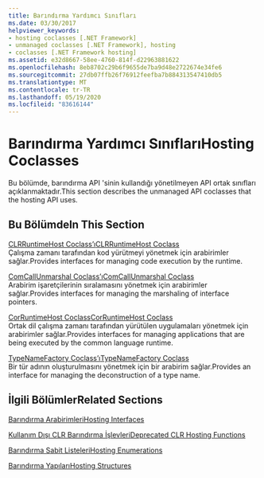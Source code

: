 ```yaml
---
title: Barındırma Yardımcı Sınıfları
ms.date: 03/30/2017
helpviewer_keywords:
- hosting coclasses [.NET Framework]
- unmanaged coclasses [.NET Framework], hosting
- coclasses [.NET Framework hosting]
ms.assetid: e32d8667-58ee-4760-814f-d22963881622
ms.openlocfilehash: 8eb8702c29b6f9655de7ba9d48e2722674e34fe6
ms.sourcegitcommit: 27db07ffb26f76912feefba7b884313547410db5
ms.translationtype: MT
ms.contentlocale: tr-TR
ms.lasthandoff: 05/19/2020
ms.locfileid: "83616144"
---
```

# <a name="hosting-coclasses"></a><span data-ttu-id="634fb-102">Barındırma Yardımcı Sınıfları</span><span class="sxs-lookup"><span data-stu-id="634fb-102">Hosting Coclasses</span></span>
<span data-ttu-id="634fb-103">Bu bölümde, barındırma API 'sinin kullandığı yönetilmeyen API ortak sınıfları açıklanmaktadır.</span><span class="sxs-lookup"><span data-stu-id="634fb-103">This section describes the unmanaged API coclasses that the hosting API uses.</span></span>  
  
## <a name="in-this-section"></a><span data-ttu-id="634fb-104">Bu Bölümde</span><span class="sxs-lookup"><span data-stu-id="634fb-104">In This Section</span></span>  
 [<span data-ttu-id="634fb-105">CLRRuntimeHost Coclass’ı</span><span class="sxs-lookup"><span data-stu-id="634fb-105">CLRRuntimeHost Coclass</span></span>](clrruntimehost-coclass.md)  
 <span data-ttu-id="634fb-106">Çalışma zamanı tarafından kod yürütmeyi yönetmek için arabirimler sağlar.</span><span class="sxs-lookup"><span data-stu-id="634fb-106">Provides interfaces for managing code execution by the runtime.</span></span>  
  
 [<span data-ttu-id="634fb-107">ComCallUnmarshal Coclass’ı</span><span class="sxs-lookup"><span data-stu-id="634fb-107">ComCallUnmarshal Coclass</span></span>](comcallunmarshal-coclass.md)  
 <span data-ttu-id="634fb-108">Arabirim işaretçilerinin sıralamasını yönetmek için arabirimler sağlar.</span><span class="sxs-lookup"><span data-stu-id="634fb-108">Provides interfaces for managing the marshaling of interface pointers.</span></span>  
  
 [<span data-ttu-id="634fb-109">CorRuntimeHost Coclass</span><span class="sxs-lookup"><span data-stu-id="634fb-109">CorRuntimeHost Coclass</span></span>](corruntimehost-coclass.md)  
 <span data-ttu-id="634fb-110">Ortak dil çalışma zamanı tarafından yürütülen uygulamaları yönetmek için arabirimler sağlar.</span><span class="sxs-lookup"><span data-stu-id="634fb-110">Provides interfaces for managing applications that are being executed by the common language runtime.</span></span>  
  
 [<span data-ttu-id="634fb-111">TypeNameFactory Coclass’ı</span><span class="sxs-lookup"><span data-stu-id="634fb-111">TypeNameFactory Coclass</span></span>](typenamefactory-coclass.md)  
 <span data-ttu-id="634fb-112">Bir tür adının oluşturulmasını yönetmek için bir arabirim sağlar.</span><span class="sxs-lookup"><span data-stu-id="634fb-112">Provides an interface for managing the deconstruction of a type name.</span></span>  
  
## <a name="related-sections"></a><span data-ttu-id="634fb-113">İlgili Bölümler</span><span class="sxs-lookup"><span data-stu-id="634fb-113">Related Sections</span></span>  
 [<span data-ttu-id="634fb-114">Barındırma Arabirimleri</span><span class="sxs-lookup"><span data-stu-id="634fb-114">Hosting Interfaces</span></span>](hosting-interfaces.md)  
  
 [<span data-ttu-id="634fb-115">Kullanım Dışı CLR Barındırma İşlevleri</span><span class="sxs-lookup"><span data-stu-id="634fb-115">Deprecated CLR Hosting Functions</span></span>](deprecated-clr-hosting-functions.md)  
  
 [<span data-ttu-id="634fb-116">Barındırma Sabit Listeleri</span><span class="sxs-lookup"><span data-stu-id="634fb-116">Hosting Enumerations</span></span>](hosting-enumerations.md)  
  
 [<span data-ttu-id="634fb-117">Barındırma Yapıları</span><span class="sxs-lookup"><span data-stu-id="634fb-117">Hosting Structures</span></span>](hosting-structures.md)
